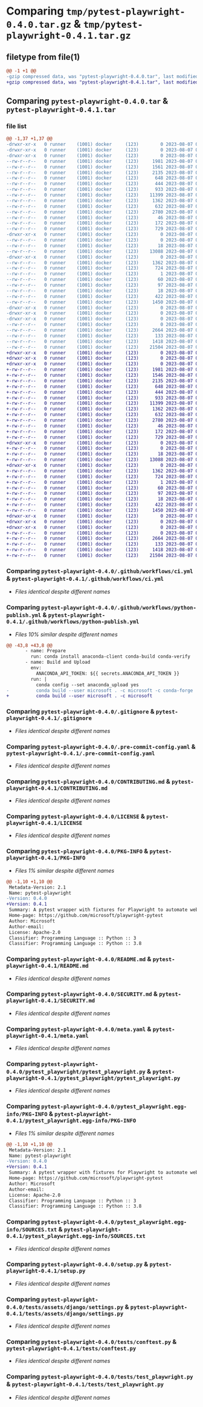 # Comparing `tmp/pytest-playwright-0.4.0.tar.gz` & `tmp/pytest-playwright-0.4.1.tar.gz`

## filetype from file(1)

```diff
@@ -1 +1 @@
-gzip compressed data, was "pytest-playwright-0.4.0.tar", last modified: Mon Aug  7 09:02:44 2023, max compression
+gzip compressed data, was "pytest-playwright-0.4.1.tar", last modified: Mon Aug  7 09:13:15 2023, max compression
```

## Comparing `pytest-playwright-0.4.0.tar` & `pytest-playwright-0.4.1.tar`

### file list

```diff
@@ -1,37 +1,37 @@
-drwxr-xr-x   0 runner    (1001) docker     (123)        0 2023-08-07 09:02:44.213586 pytest-playwright-0.4.0/
-drwxr-xr-x   0 runner    (1001) docker     (123)        0 2023-08-07 09:02:44.209586 pytest-playwright-0.4.0/.github/
-drwxr-xr-x   0 runner    (1001) docker     (123)        0 2023-08-07 09:02:44.209586 pytest-playwright-0.4.0/.github/workflows/
--rw-r--r--   0 runner    (1001) docker     (123)     1981 2023-08-07 09:02:22.000000 pytest-playwright-0.4.0/.github/workflows/ci.yml
--rw-r--r--   0 runner    (1001) docker     (123)     1561 2023-08-07 09:02:22.000000 pytest-playwright-0.4.0/.github/workflows/python-publish.yml
--rw-r--r--   0 runner    (1001) docker     (123)     2135 2023-08-07 09:02:22.000000 pytest-playwright-0.4.0/.gitignore
--rw-r--r--   0 runner    (1001) docker     (123)      648 2023-08-07 09:02:22.000000 pytest-playwright-0.4.0/.pre-commit-config.yaml
--rw-r--r--   0 runner    (1001) docker     (123)      444 2023-08-07 09:02:22.000000 pytest-playwright-0.4.0/CODE_OF_CONDUCT.md
--rw-r--r--   0 runner    (1001) docker     (123)      933 2023-08-07 09:02:22.000000 pytest-playwright-0.4.0/CONTRIBUTING.md
--rw-r--r--   0 runner    (1001) docker     (123)    11399 2023-08-07 09:02:22.000000 pytest-playwright-0.4.0/LICENSE
--rw-r--r--   0 runner    (1001) docker     (123)     1362 2023-08-07 09:02:44.213586 pytest-playwright-0.4.0/PKG-INFO
--rw-r--r--   0 runner    (1001) docker     (123)      632 2023-08-07 09:02:22.000000 pytest-playwright-0.4.0/README.md
--rw-r--r--   0 runner    (1001) docker     (123)     2780 2023-08-07 09:02:22.000000 pytest-playwright-0.4.0/SECURITY.md
--rw-r--r--   0 runner    (1001) docker     (123)       46 2023-08-07 09:02:22.000000 pytest-playwright-0.4.0/conda_build_config.yaml
--rw-r--r--   0 runner    (1001) docker     (123)      172 2023-08-07 09:02:22.000000 pytest-playwright-0.4.0/local-requirements.txt
--rw-r--r--   0 runner    (1001) docker     (123)      729 2023-08-07 09:02:22.000000 pytest-playwright-0.4.0/meta.yaml
-drwxr-xr-x   0 runner    (1001) docker     (123)        0 2023-08-07 09:02:44.213586 pytest-playwright-0.4.0/pytest_playwright/
--rw-r--r--   0 runner    (1001) docker     (123)        0 2023-08-07 09:02:22.000000 pytest-playwright-0.4.0/pytest_playwright/__init__.py
--rw-r--r--   0 runner    (1001) docker     (123)       18 2023-08-07 09:02:44.000000 pytest-playwright-0.4.0/pytest_playwright/_repo_version.py
--rw-r--r--   0 runner    (1001) docker     (123)    13088 2023-08-07 09:02:22.000000 pytest-playwright-0.4.0/pytest_playwright/pytest_playwright.py
-drwxr-xr-x   0 runner    (1001) docker     (123)        0 2023-08-07 09:02:44.213586 pytest-playwright-0.4.0/pytest_playwright.egg-info/
--rw-r--r--   0 runner    (1001) docker     (123)     1362 2023-08-07 09:02:44.000000 pytest-playwright-0.4.0/pytest_playwright.egg-info/PKG-INFO
--rw-r--r--   0 runner    (1001) docker     (123)      724 2023-08-07 09:02:44.000000 pytest-playwright-0.4.0/pytest_playwright.egg-info/SOURCES.txt
--rw-r--r--   0 runner    (1001) docker     (123)        1 2023-08-07 09:02:44.000000 pytest-playwright-0.4.0/pytest_playwright.egg-info/dependency_links.txt
--rw-r--r--   0 runner    (1001) docker     (123)       60 2023-08-07 09:02:44.000000 pytest-playwright-0.4.0/pytest_playwright.egg-info/entry_points.txt
--rw-r--r--   0 runner    (1001) docker     (123)       97 2023-08-07 09:02:44.000000 pytest-playwright-0.4.0/pytest_playwright.egg-info/requires.txt
--rw-r--r--   0 runner    (1001) docker     (123)       18 2023-08-07 09:02:44.000000 pytest-playwright-0.4.0/pytest_playwright.egg-info/top_level.txt
--rw-r--r--   0 runner    (1001) docker     (123)      422 2023-08-07 09:02:44.213586 pytest-playwright-0.4.0/setup.cfg
--rw-r--r--   0 runner    (1001) docker     (123)     1450 2023-08-07 09:02:22.000000 pytest-playwright-0.4.0/setup.py
-drwxr-xr-x   0 runner    (1001) docker     (123)        0 2023-08-07 09:02:44.213586 pytest-playwright-0.4.0/tests/
-drwxr-xr-x   0 runner    (1001) docker     (123)        0 2023-08-07 09:02:44.209586 pytest-playwright-0.4.0/tests/assets/
-drwxr-xr-x   0 runner    (1001) docker     (123)        0 2023-08-07 09:02:44.213586 pytest-playwright-0.4.0/tests/assets/django/
--rw-r--r--   0 runner    (1001) docker     (123)        0 2023-08-07 09:02:22.000000 pytest-playwright-0.4.0/tests/assets/django/__init__.py
--rw-r--r--   0 runner    (1001) docker     (123)     2664 2023-08-07 09:02:22.000000 pytest-playwright-0.4.0/tests/assets/django/settings.py
--rw-r--r--   0 runner    (1001) docker     (123)      133 2023-08-07 09:02:22.000000 pytest-playwright-0.4.0/tests/assets/django/urls.py
--rw-r--r--   0 runner    (1001) docker     (123)     1418 2023-08-07 09:02:22.000000 pytest-playwright-0.4.0/tests/conftest.py
--rw-r--r--   0 runner    (1001) docker     (123)    21504 2023-08-07 09:02:22.000000 pytest-playwright-0.4.0/tests/test_playwright.py
+drwxr-xr-x   0 runner    (1001) docker     (123)        0 2023-08-07 09:13:15.201479 pytest-playwright-0.4.1/
+drwxr-xr-x   0 runner    (1001) docker     (123)        0 2023-08-07 09:13:15.197479 pytest-playwright-0.4.1/.github/
+drwxr-xr-x   0 runner    (1001) docker     (123)        0 2023-08-07 09:13:15.201479 pytest-playwright-0.4.1/.github/workflows/
+-rw-r--r--   0 runner    (1001) docker     (123)     1981 2023-08-07 09:12:52.000000 pytest-playwright-0.4.1/.github/workflows/ci.yml
+-rw-r--r--   0 runner    (1001) docker     (123)     1546 2023-08-07 09:12:52.000000 pytest-playwright-0.4.1/.github/workflows/python-publish.yml
+-rw-r--r--   0 runner    (1001) docker     (123)     2135 2023-08-07 09:12:52.000000 pytest-playwright-0.4.1/.gitignore
+-rw-r--r--   0 runner    (1001) docker     (123)      648 2023-08-07 09:12:52.000000 pytest-playwright-0.4.1/.pre-commit-config.yaml
+-rw-r--r--   0 runner    (1001) docker     (123)      444 2023-08-07 09:12:52.000000 pytest-playwright-0.4.1/CODE_OF_CONDUCT.md
+-rw-r--r--   0 runner    (1001) docker     (123)      933 2023-08-07 09:12:52.000000 pytest-playwright-0.4.1/CONTRIBUTING.md
+-rw-r--r--   0 runner    (1001) docker     (123)    11399 2023-08-07 09:12:52.000000 pytest-playwright-0.4.1/LICENSE
+-rw-r--r--   0 runner    (1001) docker     (123)     1362 2023-08-07 09:13:15.201479 pytest-playwright-0.4.1/PKG-INFO
+-rw-r--r--   0 runner    (1001) docker     (123)      632 2023-08-07 09:12:52.000000 pytest-playwright-0.4.1/README.md
+-rw-r--r--   0 runner    (1001) docker     (123)     2780 2023-08-07 09:12:52.000000 pytest-playwright-0.4.1/SECURITY.md
+-rw-r--r--   0 runner    (1001) docker     (123)       46 2023-08-07 09:12:52.000000 pytest-playwright-0.4.1/conda_build_config.yaml
+-rw-r--r--   0 runner    (1001) docker     (123)      172 2023-08-07 09:12:52.000000 pytest-playwright-0.4.1/local-requirements.txt
+-rw-r--r--   0 runner    (1001) docker     (123)      729 2023-08-07 09:12:52.000000 pytest-playwright-0.4.1/meta.yaml
+drwxr-xr-x   0 runner    (1001) docker     (123)        0 2023-08-07 09:13:15.201479 pytest-playwright-0.4.1/pytest_playwright/
+-rw-r--r--   0 runner    (1001) docker     (123)        0 2023-08-07 09:12:52.000000 pytest-playwright-0.4.1/pytest_playwright/__init__.py
+-rw-r--r--   0 runner    (1001) docker     (123)       18 2023-08-07 09:13:15.000000 pytest-playwright-0.4.1/pytest_playwright/_repo_version.py
+-rw-r--r--   0 runner    (1001) docker     (123)    13088 2023-08-07 09:12:52.000000 pytest-playwright-0.4.1/pytest_playwright/pytest_playwright.py
+drwxr-xr-x   0 runner    (1001) docker     (123)        0 2023-08-07 09:13:15.201479 pytest-playwright-0.4.1/pytest_playwright.egg-info/
+-rw-r--r--   0 runner    (1001) docker     (123)     1362 2023-08-07 09:13:15.000000 pytest-playwright-0.4.1/pytest_playwright.egg-info/PKG-INFO
+-rw-r--r--   0 runner    (1001) docker     (123)      724 2023-08-07 09:13:15.000000 pytest-playwright-0.4.1/pytest_playwright.egg-info/SOURCES.txt
+-rw-r--r--   0 runner    (1001) docker     (123)        1 2023-08-07 09:13:15.000000 pytest-playwright-0.4.1/pytest_playwright.egg-info/dependency_links.txt
+-rw-r--r--   0 runner    (1001) docker     (123)       60 2023-08-07 09:13:15.000000 pytest-playwright-0.4.1/pytest_playwright.egg-info/entry_points.txt
+-rw-r--r--   0 runner    (1001) docker     (123)       97 2023-08-07 09:13:15.000000 pytest-playwright-0.4.1/pytest_playwright.egg-info/requires.txt
+-rw-r--r--   0 runner    (1001) docker     (123)       18 2023-08-07 09:13:15.000000 pytest-playwright-0.4.1/pytest_playwright.egg-info/top_level.txt
+-rw-r--r--   0 runner    (1001) docker     (123)      422 2023-08-07 09:13:15.201479 pytest-playwright-0.4.1/setup.cfg
+-rw-r--r--   0 runner    (1001) docker     (123)     1450 2023-08-07 09:12:52.000000 pytest-playwright-0.4.1/setup.py
+drwxr-xr-x   0 runner    (1001) docker     (123)        0 2023-08-07 09:13:15.201479 pytest-playwright-0.4.1/tests/
+drwxr-xr-x   0 runner    (1001) docker     (123)        0 2023-08-07 09:13:15.197479 pytest-playwright-0.4.1/tests/assets/
+drwxr-xr-x   0 runner    (1001) docker     (123)        0 2023-08-07 09:13:15.201479 pytest-playwright-0.4.1/tests/assets/django/
+-rw-r--r--   0 runner    (1001) docker     (123)        0 2023-08-07 09:12:52.000000 pytest-playwright-0.4.1/tests/assets/django/__init__.py
+-rw-r--r--   0 runner    (1001) docker     (123)     2664 2023-08-07 09:12:52.000000 pytest-playwright-0.4.1/tests/assets/django/settings.py
+-rw-r--r--   0 runner    (1001) docker     (123)      133 2023-08-07 09:12:52.000000 pytest-playwright-0.4.1/tests/assets/django/urls.py
+-rw-r--r--   0 runner    (1001) docker     (123)     1418 2023-08-07 09:12:52.000000 pytest-playwright-0.4.1/tests/conftest.py
+-rw-r--r--   0 runner    (1001) docker     (123)    21504 2023-08-07 09:12:52.000000 pytest-playwright-0.4.1/tests/test_playwright.py
```

### Comparing `pytest-playwright-0.4.0/.github/workflows/ci.yml` & `pytest-playwright-0.4.1/.github/workflows/ci.yml`

 * *Files identical despite different names*

### Comparing `pytest-playwright-0.4.0/.github/workflows/python-publish.yml` & `pytest-playwright-0.4.1/.github/workflows/python-publish.yml`

 * *Files 10% similar despite different names*

```diff
@@ -43,8 +43,8 @@
       - name: Prepare
         run: conda install anaconda-client conda-build conda-verify
       - name: Build and Upload
         env:
           ANACONDA_API_TOKEN: ${{ secrets.ANACONDA_API_TOKEN }}
         run: |
           conda config --set anaconda_upload yes
-          conda build --user microsoft . -c microsoft -c conda-forge
+          conda build --user microsoft . -c microsoft
```

### Comparing `pytest-playwright-0.4.0/.gitignore` & `pytest-playwright-0.4.1/.gitignore`

 * *Files identical despite different names*

### Comparing `pytest-playwright-0.4.0/.pre-commit-config.yaml` & `pytest-playwright-0.4.1/.pre-commit-config.yaml`

 * *Files identical despite different names*

### Comparing `pytest-playwright-0.4.0/CONTRIBUTING.md` & `pytest-playwright-0.4.1/CONTRIBUTING.md`

 * *Files identical despite different names*

### Comparing `pytest-playwright-0.4.0/LICENSE` & `pytest-playwright-0.4.1/LICENSE`

 * *Files identical despite different names*

### Comparing `pytest-playwright-0.4.0/PKG-INFO` & `pytest-playwright-0.4.1/PKG-INFO`

 * *Files 1% similar despite different names*

```diff
@@ -1,10 +1,10 @@
 Metadata-Version: 2.1
 Name: pytest-playwright
-Version: 0.4.0
+Version: 0.4.1
 Summary: A pytest wrapper with fixtures for Playwright to automate web browsers
 Home-page: https://github.com/microsoft/playwright-pytest
 Author: Microsoft
 Author-email: 
 License: Apache-2.0
 Classifier: Programming Language :: Python :: 3
 Classifier: Programming Language :: Python :: 3.8
```

### Comparing `pytest-playwright-0.4.0/README.md` & `pytest-playwright-0.4.1/README.md`

 * *Files identical despite different names*

### Comparing `pytest-playwright-0.4.0/SECURITY.md` & `pytest-playwright-0.4.1/SECURITY.md`

 * *Files identical despite different names*

### Comparing `pytest-playwright-0.4.0/meta.yaml` & `pytest-playwright-0.4.1/meta.yaml`

 * *Files identical despite different names*

### Comparing `pytest-playwright-0.4.0/pytest_playwright/pytest_playwright.py` & `pytest-playwright-0.4.1/pytest_playwright/pytest_playwright.py`

 * *Files identical despite different names*

### Comparing `pytest-playwright-0.4.0/pytest_playwright.egg-info/PKG-INFO` & `pytest-playwright-0.4.1/pytest_playwright.egg-info/PKG-INFO`

 * *Files 1% similar despite different names*

```diff
@@ -1,10 +1,10 @@
 Metadata-Version: 2.1
 Name: pytest-playwright
-Version: 0.4.0
+Version: 0.4.1
 Summary: A pytest wrapper with fixtures for Playwright to automate web browsers
 Home-page: https://github.com/microsoft/playwright-pytest
 Author: Microsoft
 Author-email: 
 License: Apache-2.0
 Classifier: Programming Language :: Python :: 3
 Classifier: Programming Language :: Python :: 3.8
```

### Comparing `pytest-playwright-0.4.0/pytest_playwright.egg-info/SOURCES.txt` & `pytest-playwright-0.4.1/pytest_playwright.egg-info/SOURCES.txt`

 * *Files identical despite different names*

### Comparing `pytest-playwright-0.4.0/setup.py` & `pytest-playwright-0.4.1/setup.py`

 * *Files identical despite different names*

### Comparing `pytest-playwright-0.4.0/tests/assets/django/settings.py` & `pytest-playwright-0.4.1/tests/assets/django/settings.py`

 * *Files identical despite different names*

### Comparing `pytest-playwright-0.4.0/tests/conftest.py` & `pytest-playwright-0.4.1/tests/conftest.py`

 * *Files identical despite different names*

### Comparing `pytest-playwright-0.4.0/tests/test_playwright.py` & `pytest-playwright-0.4.1/tests/test_playwright.py`

 * *Files identical despite different names*

